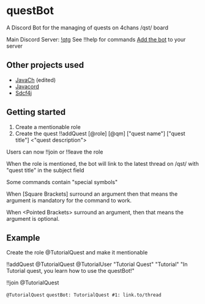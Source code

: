 # questBot
A Discord Bot for the managing of quests on 4chans /qst/ board

Main Discord Server: [!qtg](https://discordapp.com/invite/USPFgKa)
See !!help for commands
[Add the bot](https://discordapp.com/api/oauth2/authorize?client_id=302172063270174720&scope=bot&permissions=0) to your server

## Other projects used
* [JavaCh](https://github.com/camelKaiser/JavaCh) (edited)
* [Javacord](https://github.com/BtoBastian/Javacord)
* [Sdcf4j](https://github.com/BtoBastian/sdcf4j)

## Getting started
1. Create a mentionable role
2. Create the quest
  !!addQuest [@role] [@qm] ["quest name"] ["quest title"] <"quest description">
  
  Users can now !!join or !!leave the role
  
  When the role is mentioned, the bot will link to the latest thread on /qst/ with "quest title" in the subject field

Some commands contain "special symbols"

When [Square Brackets] surround an argument then that means the argument is mandatory for the command to work.

When \<Pointed Brackets\> surround an argument, then that means the argument is optional.

## Example
Create the role @TutorialQuest and make it mentionable

!!addQuest @TutorialQuest @TutorialUser "Tutorial Quest" "Tutorial" "In Tutorial quest, you learn how to use the questBot!"

!!join @TutorialQuest

`@TutorialQuest`
`questBot: TutorialQuest #1: link.to/thread`
